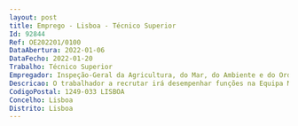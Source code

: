 ```yaml
--- 
layout: post
title: Emprego - Lisboa - Técnico Superior
Id: 92844
Ref: OE202201/0100
DataAbertura: 2022-01-06
DataFecho: 2022-01-20
Trabalho: Técnico Superior
Empregador: Inspeção-Geral da Agricultura, do Mar, do Ambiente e do Ordenamento do Território
Descricao: O trabalhador a recrutar irá desempenhar funções na Equipa Multidisciplinar de Auditoria e Controlo de Apoios Nacionais e Europeus com o perfil descrito de seguida.Fatores obrigatórios • Habilitação académica ao nível da licenciatura, ou superior, preferencialmente nas áreas de Gestão, Economia, Auditoria, Contabilidade, Finanças, Direito, Agronomia, Ciências Agrárias ou afins • Capacidade de trabalho em equipa, organização, autonomia, análise de informação, sentido crítico, motivação e iniciativa • Facilidade de utilização de ferramentas informáticas.Fatores preferenciais • Experiência, competência técnica e aptidão comprovadas no exercício de funções relacionadas com apoios provenientes dos Fundos da União Europeia • Experiência em áreas relacionadas com a Agricultura, Desenvolvimento Rural, Florestas ou Mar • Formação relevante nas áreas de atuação do cargo.
CodigoPostal: 1249-033 LISBOA
Concelho: Lisboa
Distrito: Lisboa
--- 
```

